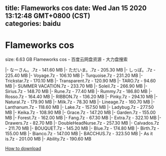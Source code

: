 
title: Flameworks cos
date: Wed Jan 15 2020 13:12:48 GMT+0800 (CST)    
categories: baidu
---

# Flameworks cos
size: 6.63 GB
 Flameworks cos - 百度云网盘资源 - 大力盘搜索
 
|- なーさん。.7z - 141.60 MB
|- ただいま。.7z - 205.30 MB
|- しっぽ。.7z - 225.40 MB
|- Voyage.7z - 106.10 MB
|- Turquoise.7z - 231.20 MB
|- Trickstar.7z - 170.10 MB
|- Transparent.7z - 120.90 MB
|- TARO.7z - 94.60 MB
|- SUMMER VACATION.7z - 233.70 MB
|- Soleil.7z - 266.90 MB
|- Sirius.7z - 148.70 MB
|- Rune.7z - 77.40 MB
|- Rummy.7z - 186.80 MB
|- Rosso.7z - 164.40 MB
|- RIBBON.7z - 136.20 MB
|- Pinky.7z - 294.10 MB
|- Natural.7z - 179.90 MB
|- Milk.7z - 78.30 MB
|- Lineage.7z - 160.70 MB
|- Lanthanum.7z - 118.60 MB
|- Lake.7z - 157.50 MB
|- Ladybug.7z - 277.50 MB
|- Keika.7z - 108.90 MB
|- Grace.7z - 147.20 MB
|- Garden.7z - 155.00 MB
|- Forest.7z - 162.00 MB
|- Fang.7z - 67.30 MB
|- Extra.7z - 322.10 MB
|- Drawers.7z - 82.70 MB
|- DoubleHeadNurse.7z - 257.30 MB
|- Calvados.7z - 211.70 MB
|- BOUQUET.7z - 145.20 MB
|- Blue.7z - 174.80 MB
|- Birth.7z - 155.00 MB
|- Bianco.7z - 147.00 MB
|- BACCHUS.7z - 323.50 MB
|- As it is.7z - 201.00 MB
|- Ability.7z - 190.60 MB

[How to download](https://bpcam.bemobtrk.com/go/2ceec3aa-1ca2-46d6-b9ff-aaa5c184517c?jno=314)